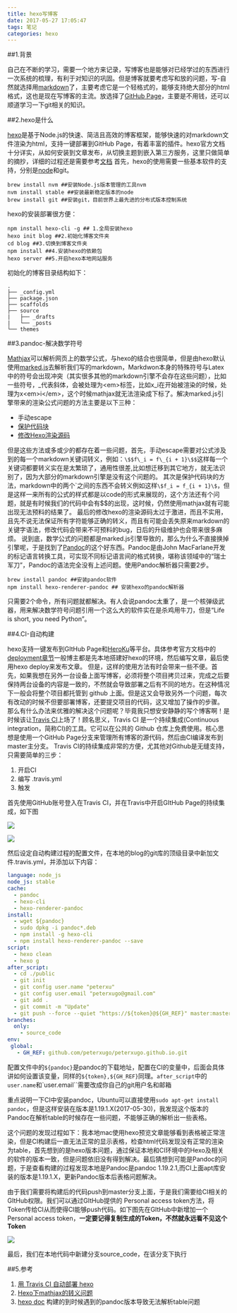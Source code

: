 ```yaml
---
title: hexo写博客
date: 2017-05-27 17:05:47
tags: 笔记
categories: hexo
---
```

##1.背景

自己在不断的学习，需要一个地方来记录，写博客也是能够对已经学过的东西进行一次系统的梳理，有利于对知识的巩固。但是博客就要考虑写和放的问题，写-自然就选择用[markdown](http://wowubuntu.com/markdown/)了，主要考虑它是一个轻格式的，能够支持绝大部分的html格式，这也是现在写博客的主流。放选择了[GitHub Page](https://pages.github.com/)，主要是不用钱，还可以顺道学习一下git相关的知识。

##2.hexo是什么

[hexo](https://github.com/hexojs/hexo/stargazers)是基于Node.js的快速、简洁且高效的博客框架，能够快速的对markdown文件渲染为html，支持一键部署到GitHub Page，有着丰富的插件。hexo官方文档十分详实，从如何安装到文章发布，从切换主题到嵌入第三方服务，这里只做简单的摘抄，详细的过程还是需要参考[文档](https://hexo.io/zh-cn/docs/)
首先，hexo的使用需要一些基本软件的支持，分别是[node](https://github.com/nodejs/node)和git。
```shell
brew install nvm ##安装Node.js版本管理的工具nvm
nvm install stable ##安装最新稳定版本的node
brew install git ##安装git，目前世界上最先进的分布式版本控制系统
```
hexo的安装部署很方便：
```shell
npm install hexo-cli -g ## 1.全局安装hexo
hexo init blog ##2.初始化博客文件夹
cd blog ##3.切换到博客文件夹
npm install ##4.安装hexo的依赖包
hexo server ##5.开启hexo本地网站服务
```

初始化的博客目录结构如下：

```shell
.
├── _config.yml
├── package.json
├── scaffolds
├── source
|   ├── _drafts
|   └── _posts
└── themes
```

##3.pandoc-解决数学符号

[Mathjax](https://www.mathjax.org/)可以解析网页上的数学公式，与hexo的结合也很简单，但是由hexo默认使用[marked.js](https://github.com/chjj/marked)去解析我们写的markdown，Markdwon本身的特殊符号与Latex中的符号会出现冲突（其实很多其他的markdown引擎不会存在这些问题），比如一些符号，\_代表斜体，会被处理为\<em\>标签，比如x\_i在开始被渲染的时候，处理为x\<em\>i\</em\>，这个时候mathjax就无法渲染成下标了。解决marked.js引擎带来的渲染公式问题的方法主要是以下三种：
- 手动escape
- [保护代码块](https://liam0205.me/2015/09/09/fix-conflict-between-mathjax-and-markdown/)
- [修改Hexo渲染源码](http://blog.csdn.net/emptyset110/article/details/50123231)

但是这些方法或多或少的都存在着一些问题，首先，手动escape需要对公式涉及到的每一个markdown关键词转义，例如：`\$$f\_i = f\_{i + 1}\$$`这样每一个关键词都要转义实在是太繁琐了，通用性很差,比如想迁移到其它地方，就无法识别了，因为大部分的markdown引擎是没有这个问题的。
其次是保护代码块的方法，markdown中的两个\`之间的东西不会转义例如这样`\$f_i = f_{i + 1}\$`，但是这样一来所有的公式的样式都是以code的形式来展现的，这个方法还有个问题，就是有时候我们的代码中会有$$的出现，这时候，仍然使用mathjax就有可能出现无法预料的结果了。
最后的修改hexo的渲染源码太过于激进，而且不实用，且先不说无法保证所有字符能够正确的转义，而且有可能会丢失原来markdown的关键字语法，修改代码会带来不可预料的bug，日后的升级维护也会带来很多麻烦。
说到底，数学公式的问题都是marked.js引擎导致的，那么为什么不直接换掉引擎呢，于是找到了[Pandoc](http://pandoc.org/)的这个好东西。Pandoc是由John MacFarlane开发的标记语言转换工具，可实现不同标记语言间的格式转换，堪称该领域中的“瑞士军刀”，Pandoc的语法完全没有上述问题。使用Pandoc解析器只需要2步。
```shell
brew install pandoc ##安装pandoc软件
npm install hexo-renderer-pandoc ## 安装hexo的pandoc解析器
```
只需要2个命令，所有问题就都解决。有人会说pandoc太重了，是一个核弹级武器，用来解决数学符号问题引用一个这么大的软件实在是杀鸡用牛刀，但是“Life is short, you need Python”。

##4.CI-自动构建

hexo支持一键发布到GItHub Page和[HeroKu](https://www.heroku.com/)等平台。具体参考官方文档中的[deployment章节](https://hexo.io/docs/deployment.html)一般博主都是先本地搭建好hexo的环境，然后编写文章，最后使用hexo deploy来发布文章。
但是，这样的使用方法有时会带来一些不便。首先，如果我想在另外一台设备上面写博客，必须将整个项目拷贝过来，完成之后要保持两台设备的内容是一致的，不然就会导致部署之后有不同的地方。在这种情况下一般会将整个项目都托管到 github 上面。但是这又会导致另外一个问题，每次有改动的时候不但要部署博客，还要提交项目的代码，这又增加了操作的步骤。
那么有什么办法来优雅的解决这个问题呢？毕竟我只想安安静静的写个博客啊！是时候该让[Travis CI](https://travis-ci.org/)上场了！顾名思义，Travis CI 是一个持续集成(Continuous integration，简称CI)的工具。它可以在公共的 Github 仓库上免费使用。核心思想是使用一个GitHub Page分支来管理所有博客的源代码，然后由CI编译发布到master主分支。
Travis CI的持续集成非常的方便，尤其他对Github是无缝支持，只需要简单的三步：
1. 开启CI
2. 编写 .travis.yml
3. 触发

首先使用GitHub账号登入在Travis CI，并在Travis中开启GItHub Page的持续集成，如下图

![](./_image/2017-05-30-11-38-30.jpg)

![](./_image/2017-05-30-11-30-06.jpg)

然后设定自动构建过程的配置文件，在本地的blog的git库的顶级目录中新加文件.travis.yml，并添加以下内容：
```yml
language: node_js
node_js: stable
cache: 
  - pandoc
  - hexo-cli
  - hexo-renderer-pandoc
install:
  - wget ${pandoc}
  - sudo dpkg -i pandoc*.deb
  - npm install -g hexo-cli
  - npm install hexo-renderer-pandoc --save
script:
  - hexo clean
  - hexo g
after_script:
  - cd ./public
  - git init
  - git config user.name "peterxu"
  - git config user.email "peterxugo@gmail.com"
  - git add .
  - git commit -m "Update"
  - git push --force --quiet "https://${token}@${GH_REF}" master:master
branches:
  only:
    - source_code
env:
 global:
   - GH_REF: github.com/peterxugo/peterxugo.github.io.git
```

配置文件中的`${pandoc}`是pandoc的下载地址，配置在CI的变量中，后面会具体讲如何设置该变量，同样的`${token},${GH_REF}`同理。`after_script`中的`user.name`和`user.email``需要改成你自己的git用户名和邮箱

重点说明一下CI中安装pandoc，Ubuntu可以直接使用`sudo apt-get install pandoc`，但是这样安装在版本是1.19.1.X(2017-05-30)，我发现这个版本的Pandoc在解析table的时候存在一些问题，不能够正确的解析出一些表格。

这个问题的发现过程如下：我本地mac使用hexo预览文章能够看到表格被正常渲染，但是CI构建后一直无法正常的显示表格，检查html代码发现没有正常的渲染为table，首先想到的是hexo版本问题，通过保证本地和CI环境中的Hexo及相关的软件的版本一致，但是问题依旧没有得到解决。最后猜想到可能是Pandoc的问题，于是查看构建的过程发现本地是Pandoc是pandoc 1.19.2.1,而CI上面apt库安装的版本是1.19.1.X，更新Pandoc版本后表格问题解决。

由于我们需要将构建后的代码push到master分支上面，于是我们需要给CI相关的GItHub权限。我们可以通过GItHub提供的 Personal access token方法，将Token传给CI从而使得CI能够push代码。如下图先在GItHub中新增加一个 Personal access token，**一定要记得复制生成的Token，不然就永远看不见这个Token**

![](./_image/2017-05-30-12-05-17.jpg)

最后，我们在本地代码中新建分支source_code，在该分支下执行

##5.参考
1. [用 Travis CI 自动部署 hexo](https://segmentfault.com/a/1190000004667156)
2. [Hexo下mathjax的转义问题](http://shomy.top/2016/10/22/hexo-markdown-mathjax/)
3. [hexo doc](https://hexo.io/docs/)
构建的到时候遇到的pandoc版本导致无法解析table问题